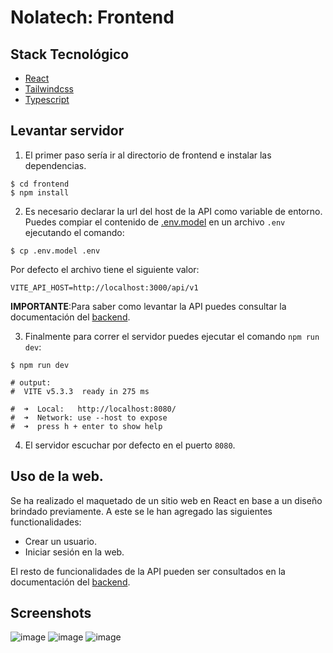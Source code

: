 # Nolatech: Frontend

## Stack Tecnológico
- [React](https://es.react.dev)
- [Tailwindcss](https://tailwindcss.com)
- [Typescript](https://www.typescriptlang.org)

## Levantar servidor

1. El primer paso sería ir al directorio de frontend e instalar las dependencias.
```shell
$ cd frontend
$ npm install
```

2. Es necesario declarar la url del host de la API como variable de entorno. Puedes compiar el contenido de [.env.model](.env.model) en un archivo `.env` ejecutando el comando:
```shell
$ cp .env.model .env
```
Por defecto el archivo tiene el siguiente valor:
```shell
VITE_API_HOST=http://localhost:3000/api/v1
```

__IMPORTANTE__:Para saber como levantar la API puedes consultar la documentación del [backend](../backend/README.md).


3. Finalmente para correr el servidor puedes ejecutar el comando `npm run dev`:
```shell
$ npm run dev

# output:
#  VITE v5.3.3  ready in 275 ms

#  ➜  Local:   http://localhost:8080/
#  ➜  Network: use --host to expose
#  ➜  press h + enter to show help

```

4. El servidor escuchar por defecto en el puerto `8080`.

## Uso de la web.

Se ha realizado el maquetado de un sitio web en React en base a un diseño brindado previamente. A este se le han agregado las siguientes functionalidades:
- Crear un usuario.
- Iniciar sesión en la web.

El resto de funcionalidades de la API pueden ser consultados en la documentación del [backend](../backend/README.md).

## Screenshots
![image](https://github.com/user-attachments/assets/615eab52-6838-4d70-b4be-29233abf3a1e)
![image](https://github.com/user-attachments/assets/8e04564d-fa91-4932-bd73-3010b2f3171b)
![image](https://github.com/user-attachments/assets/3a267edd-c062-4e16-ac39-97e1a0feef62)



